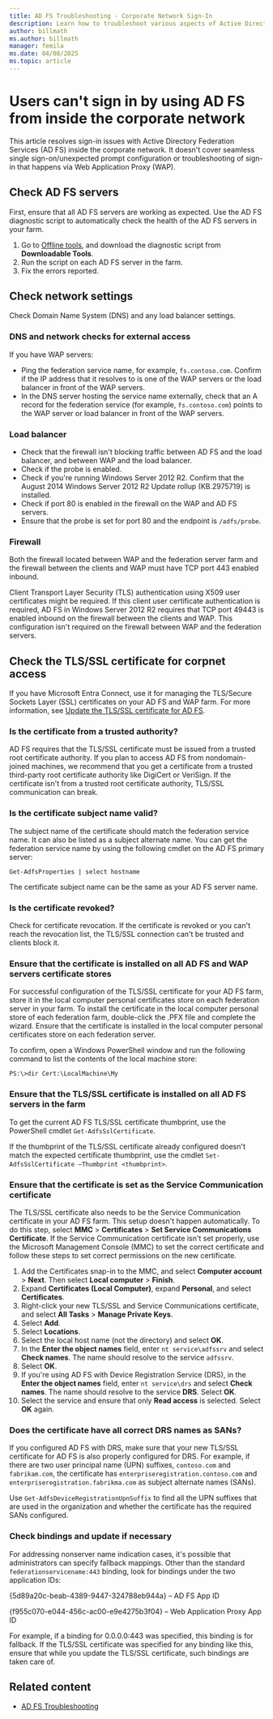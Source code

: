 ```yaml
---
title: AD FS Troubleshooting - Corporate Network Sign-In
description: Learn how to troubleshoot various aspects of Active Directory Federation Services (AD FS) sign-in from inside the corporate network.
author: billmath
ms.author: billmath
manager: femila
ms.date: 04/08/2025
ms.topic: article
---
```


# Users can't sign in by using AD FS from inside the corporate network

This article resolves sign-in issues with Active Directory Federation Services (AD FS) inside the corporate network. It doesn't cover seamless single sign-on/unexpected prompt configuration or troubleshooting of sign-in that happens via Web Application Proxy (WAP).

## Check AD FS servers

First, ensure that all AD FS servers are working as expected. Use the AD FS diagnostic script to automatically check the health of the AD FS servers in your farm.

 1. Go to [Offline tools](../operations/offline-tools.md), and download the diagnostic script from **Downloadable Tools**.
 1. Run the script on each AD FS server in the farm.
 1. Fix the errors reported.

## Check network settings

Check Domain Name System (DNS) and any load balancer settings.

### DNS and network checks for external access

If you have WAP servers:

- Ping the federation service name, for example, `fs.contoso.com`. Confirm if the IP address that it resolves to is one of the WAP servers or the load balancer in front of the WAP servers.
- In the DNS server hosting the service name externally, check that an A record for the federation service (for example, `fs.contoso.com`) points to the WAP server or load balancer in front of the WAP servers.

### Load balancer

- Check that the firewall isn't blocking traffic between AD FS and the load balancer, and between WAP and the load balancer.
- Check if the probe is enabled.
- Check if you're running Windows Server 2012 R2. Confirm that the August 2014 Windows Server 2012 R2 Update rollup (KB.2975719) is installed.
- Check if port 80 is enabled in the firewall on the WAP and AD FS servers.
- Ensure that the probe is set for port 80 and the endpoint is `/adfs/probe`.

### Firewall

Both the firewall located between WAP and the federation server farm and the firewall between the clients and WAP must have TCP port 443 enabled inbound.

Client Transport Layer Security (TLS) authentication using X509 user certificates might be required. If this client user certificate authentication is required, AD FS in Windows Server 2012 R2 requires that TCP port 49443 is enabled inbound on the firewall between the clients and WAP. This configuration isn't required on the firewall between WAP and the federation servers.

## Check the TLS/SSL certificate for corpnet access

If you have Microsoft Entra Connect, use it for managing the TLS/Secure Sockets Layer (SSL) certificates on your AD FS and WAP farm. For more information, see [Update the TLS/SSL certificate for AD FS](/entra/identity/hybrid/connect/how-to-connect-fed-ssl-update).

### Is the certificate from a trusted authority?

AD FS requires that the TLS/SSL certificate must be issued from a trusted root certificate authority. If you plan to access AD FS from nondomain-joined machines, we recommend that you get a certificate from a trusted third-party root certificate authority like DigiCert or VeriSign. If the certificate isn't from a trusted root certificate authority, TLS/SSL communication can break.

### Is the certificate subject name valid?

The subject name of the certificate should match the federation service name. It can also be listed as a subject alternate name. You can get the federation service name by using the following cmdlet on the AD FS primary server:

`Get-AdfsProperties | select hostname`

The certificate subject name can be the same as your AD FS server name.

### Is the certificate revoked?

Check for certificate revocation. If the certificate is revoked or you can't reach the revocation list, the TLS/SSL connection can't be trusted and clients block it.

### Ensure that the certificate is installed on all AD FS and WAP servers certificate stores

For successful configuration of the TLS/SSL certificate for your AD FS farm, store it in the local computer personal certificates store on each federation server in your farm. To install the certificate in the local computer personal store of each federation farm, double-click the .PFX file and complete the wizard. Ensure that the certificate is installed in the local computer personal certificates store on each federation server.

To confirm, open a Windows PowerShell window and run the following command to list the contents of the local machine store:

`PS:\>dir Cert:\LocalMachine\My`

### Ensure that the TLS/SSL certificate is installed on all AD FS servers in the farm

To get the current AD FS TLS/SSL certificate thumbprint, use the PowerShell cmdlet `Get-AdfsSslCertificate`.

If the thumbprint of the TLS/SSL certificate already configured doesn't match the expected certificate thumbprint, use the cmdlet `Set-AdfsSslCertificate –Thumbprint <thumbprint>`.

### Ensure that the certificate is set as the Service Communication certificate

The TLS/SSL certificate also needs to be the Service Communication certificate in your AD FS farm. This setup doesn't happen automatically. To do this step, select **MMC** > **Certificates** > **Set Service Communications Certificate**. If the Service Communication certificate isn't set properly, use the Microsoft Management Console (MMC) to set the correct certificate and follow these steps to set correct permissions on the new certificate.

 1. Add the Certificates snap-in to the MMC, and select **Computer account** > **Next**. Then select **Local computer** > **Finish**.
 1. Expand **Certificates (Local Computer)**, expand **Personal**, and select **Certificates**.
 1. Right-click your new TLS/SSL and Service Communications certificate, and select **All Tasks** > **Manage Private Keys**.
 1. Select **Add**.
 1. Select **Locations**.
 1. Select the local host name (not the directory) and select **OK**.
 1. In the **Enter the object names** field, enter `nt service\adfssrv` and select **Check names**. The name should resolve to the service `adfssrv`.
 1. Select **OK**.
 1. If you're using AD FS with Device Registration Service (DRS), in the **Enter the object names** field, enter `nt service\drs` and select **Check names**. The name should resolve to the service **DRS**. Select **OK**.
 1. Select the service and ensure that only **Read access** is selected. Select **OK** again.

### Does the certificate have all correct DRS names as SANs?

If you configured AD FS with DRS, make sure that your new TLS/SSL certificate for AD FS is also properly configured for DRS. For example, if there are two user principal name (UPN) suffixes, `contoso.com` and `fabrikam.com`, the certificate has `enterpriseregistration.contoso.com` and `enterpriseregistration.fabrikma.com` as subject alternate names (SANs).

Use `Get-AdfsDeviceRegistrationUpnSuffix` to find all the UPN suffixes that are used in the organization and whether the certificate has the required SANs configured.

### Check bindings and update if necessary

For addressing nonserver name indication cases, it's possible that administrators can specify fallback mappings. Other than the standard `federationservicename:443` binding, look for bindings under the two application IDs:

{5d89a20c-beab-4389-9447-324788eb944a} – AD FS App ID

{f955c070-e044-456c-ac00-e9e4275b3f04} – Web Application Proxy App ID

For example, if a binding for 0.0.0.0:443 was specified, this binding is for fallback. If the TLS/SSL certificate was specified for any binding like this, ensure that while you update the TLS/SSL certificate, such bindings are taken care of.

## Related content

- [AD FS Troubleshooting](ad-fs-tshoot-overview.md)
